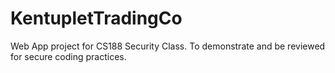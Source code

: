 # KentupletTradingCo
Web App project for CS188 Security Class. To demonstrate and be reviewed for secure coding practices.
